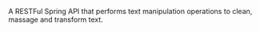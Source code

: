 A RESTFul Spring API that performs text manipulation operations to clean, massage and transform text.
